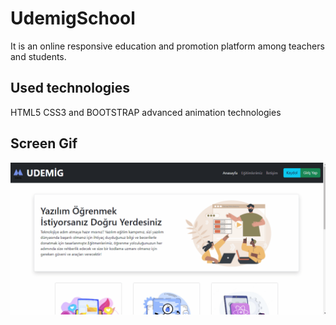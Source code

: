 <h1> UdemigSchool </h1>

 It is an online responsive education and promotion platform among teachers and students.

 <h2> Used technologies </h2>

  HTML5 CSS3 and BOOTSTRAP advanced animation technologies

 <h2> Screen Gif </h2>

 ![](Screen.gif)
